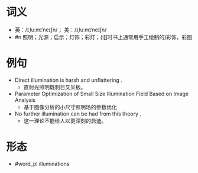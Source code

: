 # 词义
- 英：/ɪˌluːmɪˈneɪʃn/； 美：/ɪˌluːmɪˈneɪʃn/
- #n 照明；光源；启示；灯饰；彩灯；(旧时书上通常用手工绘制的)彩饰，彩图
# 例句
- Direct illumination is harsh and unflattering .
	- 直射光照明既刺目又呆板。
- Parameter Optimization of Small Size Illumination Field Based on Image Analysis
	- 基于图像分析的小尺寸照明场的参数优化
- No further illumination can be had from this theory .
	- 这一理论不能给人以更深刻的启迪。
# 形态
- #word_pl illuminations
